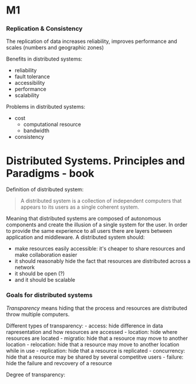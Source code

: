 # M1
### Replication & Consistency 
The replication of data increases reliability, improves performance and scales (numbers and geographic zones)

Benefits in distributed systems: 
- reliability 
- fault tolerance 
- accessibility 
- performance 
- scalability

Problems in distributed systems: 
- cost 
    - computational resource
    - bandwidth 
- consistency

# Distributed Systems. Principles and Paradigms - book 
Definition of distributed system: 
> A distributed system is a collection of independent computers that appears to its users as a single coherent system.

Meaning that distributed systems are composed of autonomous components and create the illusion of a single system for the user.
In order to provide the same experience to all users there are layers between application and middleware.
A distributed system should:
- make resources easily accessible: it's cheaper to share  resources and make collaboration easier
- it should reasonably hide the fact that resources are distributed across a network
- it should be open (?)
- and it should be scalable

### Goals for distributed systems 

*Transparency* means hiding that the process and resources are distributed throw multiple computers.

Different types of transparency:
    - access: hide difference in data rapresentation and how resources are accessed
    - location: hide where resources are located
    - migratio: hide that a resource may move to another location
    - relocation: hide that a resource may move to another location while in use 
    - replication: hide that a resource is replicated 
    - concurrency: hide that a resource may be shared by several competitve users 
    - failure: hide the failure and revcovery of a resource 

Degree of transparency: 
